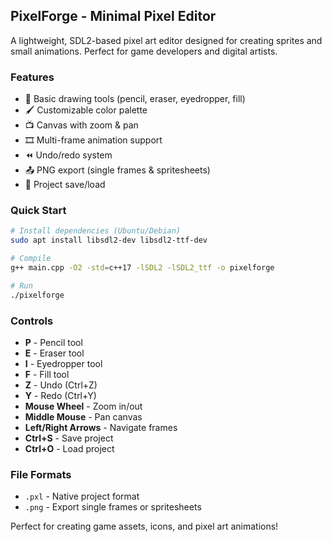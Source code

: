 ## PixelForge - Minimal Pixel Editor

A lightweight, SDL2-based pixel art editor designed for creating sprites and small animations. Perfect for game developers and digital artists.

### Features
- 🎨 Basic drawing tools (pencil, eraser, eyedropper, fill)
- 🖌️ Customizable color palette
- 📺 Canvas with zoom & pan
- 🎞️ Multi-frame animation support
- ⏪ Undo/redo system
- 📤 PNG export (single frames & spritesheets)
- 💾 Project save/load

### Quick Start
```bash
# Install dependencies (Ubuntu/Debian)
sudo apt install libsdl2-dev libsdl2-ttf-dev

# Compile
g++ main.cpp -O2 -std=c++17 -lSDL2 -lSDL2_ttf -o pixelforge

# Run
./pixelforge
```

### Controls
- **P** - Pencil tool
- **E** - Eraser tool  
- **I** - Eyedropper tool
- **F** - Fill tool
- **Z** - Undo (Ctrl+Z)
- **Y** - Redo (Ctrl+Y)
- **Mouse Wheel** - Zoom in/out
- **Middle Mouse** - Pan canvas
- **Left/Right Arrows** - Navigate frames
- **Ctrl+S** - Save project
- **Ctrl+O** - Load project

### File Formats
- `.pxl` - Native project format
- `.png` - Export single frames or spritesheets

Perfect for creating game assets, icons, and pixel art animations!